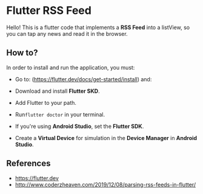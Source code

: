 # Flutter RSS Feed

Hello! This is a flutter code that implements a **RSS Feed** into a listView, so you can tap any news and read it in the browser.

## How to?

In order to install and run the application, you must:

- Go to: (https://flutter.dev/docs/get-started/install) and:
- Download and install **Flutter SKD**.
- Add Flutter to your path.
- Run`flutter doctor` in your terminal.


- If you're using **Android Studio**, set the **Flutter SDK**.
- Create a **Virtual Device** for simulation in the **Device Manager** in **Android Studio**.

## References

- https://flutter.dev
- http://www.coderzheaven.com/2019/12/08/parsing-rss-feeds-in-flutter/

